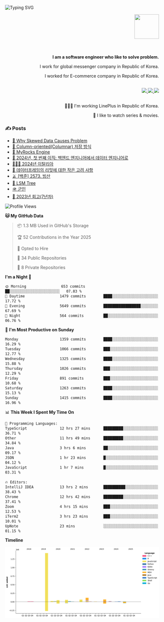 ![Typing SVG](https://readme-typing-svg.herokuapp.com/?lines=Hello,+I'm+Changkwon+😎&height=150&width=1024&size=40&color=458588&background=282828&center=true&vCenter=true&multiline=false&duration=2000&pause=0)

<div align=right>
  <a href="https://github.com/devxb/gitanimals">
    <img
      src="https://render.gitanimals.org/lines/spearkkk?pet-id=624227435622945015"
      width="80"
      height="80"
    />
  </a>
  <br/>
  <br/>  
  <br/>
  
  **I am a software engineer who like to solve problem.**<br/>

  I work for global messenger company in Republic of Korea.<br/> 
  
  I worked for E-commerce company in Republic of Korea.<br/>
  <br/>

  <a href="https://www.linkedin.com/in/spearkkk/" target="_blank">
    <img src="https://img.shields.io/badge/LinkedIn-305D61.svg?&style=for-the-badge&logo=linkedin&logoColor=ffffff&labelColor=305D61&logoWidth=20"/>
  </a>
  <a href="http://spearkkk.dev/en/resume/" target="_blank">
    <img src="https://img.shields.io/badge/resume-305D61.svg?&style=for-the-badge&logo=ReadtheDocs&logoColor=ffffff&labelColor=305D61&logoWidth=20"/>
  </a>
  <a href="https://spearkkk.dev/" target="_blank">
    <img src="https://img.shields.io/badge/blog-305D61.svg?&style=for-the-badge&logo=ReadtheDocs&logoColor=ffffff&labelColor=305D61&logoWidth=20"/>
  </a>
  
  <br/>
  <br/>
  
  👨🏼‍💻 I'm working LinePlus in Republic of Korea.
  <br/>
  
  🍿 I like to watch series & movies.
  <br/>

</div>
  
<div align=left>
  
  <div>
    
  ### ✍️ Posts
    
  </div>
  
  <!-- BLOGPOSTS:START -->
- [🍐 Why Skewed Data Causes Problem](https://spearkkk.dev/why-skewed-data-causes-problem)
- [🥖 Column-oriented(Columnar) 저장 방식](https://spearkkk.dev/column-oriented)
- [🍓 MyRocks Engine](https://spearkkk.dev/my-rocks_engine)
- [📝 2024년, 첫 번째 이직: 백엔드 엔지니어에서 데이터 엔지니어로](https://spearkkk.dev/2024-first-changing-company-from-backend-to-data-engineer)
- [🧑🏼‍🍳 2024년 이탈리아](https://spearkkk.dev/2024-italy)
- [🍄 데이터프레임의 리밋에 대한 작은 고려 사항](https://spearkkk.dev/dataframe-limit)
- [🫒 [백준] 2573. 빙산](https://spearkkk.dev/%EB%B0%B1%EC%A4%80-2573-%EB%B9%99%EC%82%B0)
- [🌽 LSM Tree](https://spearkkk.dev/lsm-tree)
- [🪖 군인](https://spearkkk.dev/soldier)
- [📝 2023년 회고(7년차)](https://spearkkk.dev/7%EB%85%84%EC%B0%A8-%ED%9A%8C%EA%B3%A0)
<!-- BLOGPOSTS:END -->

  
<!--START_SECTION:waka-->
![Profile Views](http://img.shields.io/badge/Profile%20Views-0-blue)

**🐱 My GitHub Data** 

> 📦 1.3 MB Used in GitHub's Storage 
 > 
> 🏆 52 Contributions in the Year 2025
 > 
> 💼 Opted to Hire
 > 
> 📜 34 Public Repositories 
 > 
> 🔑 8 Private Repositories 
 > 
**I'm a Night 🦉** 

```text
🌞 Morning                653 commits         ██░░░░░░░░░░░░░░░░░░░░░░░   07.83 % 
🌆 Daytime                1479 commits        ████░░░░░░░░░░░░░░░░░░░░░   17.72 % 
🌃 Evening                5649 commits        █████████████████░░░░░░░░   67.69 % 
🌙 Night                  564 commits         ██░░░░░░░░░░░░░░░░░░░░░░░   06.76 % 
```
📅 **I'm Most Productive on Sunday** 

```text
Monday                   1359 commits        ████░░░░░░░░░░░░░░░░░░░░░   16.29 % 
Tuesday                  1066 commits        ███░░░░░░░░░░░░░░░░░░░░░░   12.77 % 
Wednesday                1325 commits        ████░░░░░░░░░░░░░░░░░░░░░   15.88 % 
Thursday                 1026 commits        ███░░░░░░░░░░░░░░░░░░░░░░   12.29 % 
Friday                   891 commits         ███░░░░░░░░░░░░░░░░░░░░░░   10.68 % 
Saturday                 1263 commits        ████░░░░░░░░░░░░░░░░░░░░░   15.13 % 
Sunday                   1415 commits        ████░░░░░░░░░░░░░░░░░░░░░   16.96 % 
```


📊 **This Week I Spent My Time On** 

```text
💬 Programming Languages: 
TypeScript               12 hrs 27 mins      █████████░░░░░░░░░░░░░░░░   36.71 % 
Other                    11 hrs 49 mins      █████████░░░░░░░░░░░░░░░░   34.84 % 
Java                     3 hrs 6 mins        ██░░░░░░░░░░░░░░░░░░░░░░░   09.17 % 
JSON                     1 hr 23 mins        █░░░░░░░░░░░░░░░░░░░░░░░░   04.12 % 
JavaScript               1 hr 7 mins         █░░░░░░░░░░░░░░░░░░░░░░░░   03.31 % 

🔥 Editors: 
IntelliJ IDEA            13 hrs 2 mins       ██████████░░░░░░░░░░░░░░░   38.43 % 
Chrome                   12 hrs 42 mins      █████████░░░░░░░░░░░░░░░░   37.41 % 
Zoom                     4 hrs 15 mins       ███░░░░░░░░░░░░░░░░░░░░░░   12.53 % 
iTerm2                   3 hrs 23 mins       ███░░░░░░░░░░░░░░░░░░░░░░   10.01 % 
UpNote                   23 mins             ░░░░░░░░░░░░░░░░░░░░░░░░░   01.15 % 
```

**Timeline**

![Lines of Code chart](https://raw.githubusercontent.com/spearkkk/spearkkk/main/assets/bar_graph.png)


<!--END_SECTION:waka-->
</div>

